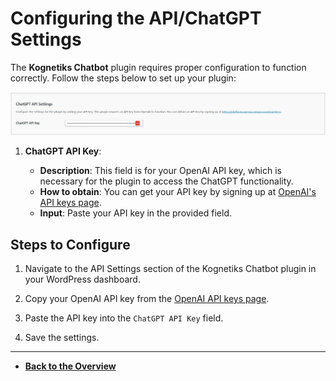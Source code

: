 # Configuring the API/ChatGPT Settings

The **Kognetiks Chatbot** plugin requires proper configuration to function correctly. Follow the steps below to set up your plugin:

![ChatGPT API](api-chatgpt-api-settings.png)

1. **ChatGPT API Key**:

   - **Description**: This field is for your OpenAI API key, which is necessary for the plugin to access the ChatGPT functionality.
   - **How to obtain**: You can get your API key by signing up at [OpenAI's API keys page](https://platform.openai.com/account/api-keys).
   - **Input**: Paste your API key in the provided field.


## Steps to Configure

1. Navigate to the API Settings section of the Kognetiks Chatbot plugin in your WordPress dashboard.

2. Copy your OpenAI API key from the [OpenAI API keys page](https://platform.openai.com/account/api-keys).

3. Paste the API key into the `ChatGPT API Key` field.

4. Save the settings.

---

- **[Back to the Overview](/overview.md)**
